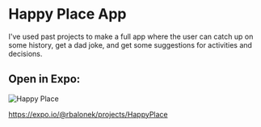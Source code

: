 # Happy Place App

I've used past projects to make a full app where the user can catch up on some history, get a dad joke, and get some suggestions for activities and decisions.

## Open in Expo:

![Happy Place](https://res.cloudinary.com/bobalobbadingdong/image/upload/v1607298319/Expo%20Projects/HappyPlaceExpo_crjkbd.png)

https://expo.io/@rbalonek/projects/HappyPlace
